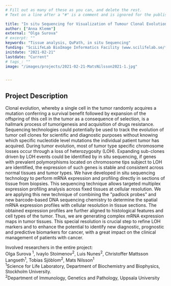 ```yaml
---
# Fill out as many of these as you can, and delete the rest.
# Text on a line after a "#" is a comment and is ignored for the published page.

title: "In situ Sequencing for Visualization of Tumour Clonal Evolution"
author: ["Anna Klemm"]
external: "Olga Surova"
# excerpt: ""
keywords: "Tissue analysis, QuPath, in situ Sequencing"
funding: "SciLifeLab BioImage Informatics Facility (www.scilifelab.se/facilities/bioimage-informatics)"
initdate: "2021-02-21"
lastdate: "Current"
# tags_: ""
image: "/images/projects/2021-02-21-MatsNilsson2021-1.jpg"


---
```


## Project Description
Clonal evolution, whereby a single cell in the tumor randomly acquires a mutation conferring a survival benefit followed by expansion of the offspring of this cell in the tumor as a consequence of selection, is a hallmark process of tumorigenesis and acquisition of drugs resistance. Sequencing technologies could potentially be used to track the evolution of tumor cell clones for scientific and diagnostic purposes without knowing which specific nucleotide level mutations the individual patient tumor has acquired. During tumor evolution, most of tumor type specific chromosome losses occur through a loss of heterozygosity (LOH). Expanding sub-clones driven by LOH events could be identified by in situ sequencing, if genes with prevalent polymorphisms located on chromosome tips subject to LOH are identified, the expression of such genes is stable and consistent across normal tissues and tumor types. 
We have developed in situ sequencing technology to perform mRNA expression and profiling directly in sections of tissue from biopsies. This sequencing technique allows targeted multiplex expression profiling analysis across fixed tissues at cellular resolution. We are applying this new technique of combining the "padlock probes" and new barcode-based DNA sequencing chemistry to determine the spatial mRNA expression profiles with cellular resolution in tissue sections. The obtained expression profiles are further aligned to histological features and cell types of the tumor. Thus, we are generating complex mRNA expression maps in tumor tissues. This special resolution is crucial step to refine LOH markers and to enhance the potential to identify new diagnostic, prognostic and predictive biomarkers for cancer, with a great impact on the clinical management of patients with cancer. 

Involved researchers in the entire project:  
Olga Surova <sup>1</sup>, Ivaylo Stoimenov<sup>2</sup>, Luis Nunes<sup>2</sup>, Christoffer Mattsson Langseth<sup>1</sup>, Tobias Sjöblom<sup>2</sup>, Mats Nilsson<sup>1</sup>   
<sup>1</sup>Science for Life Laboratory, Department of Biochemistry and Biophysics, Stockholm University.   
<sup>2</sup>Department of Immunology, Genetics and Pathology, Uppsala University


